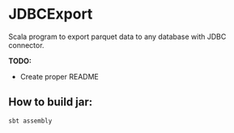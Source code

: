 # JDBCExport
Scala program to export parquet data to any database with JDBC connector.

**TODO:**
- Create proper README

## How to build jar:

`sbt assembly`
